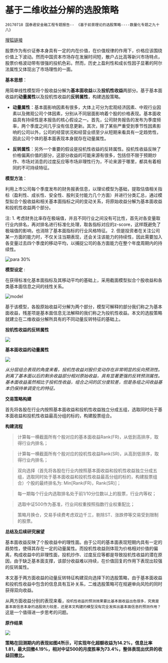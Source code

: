 # 基于二维收益分解的选股策略

`20170718 国泰君安金融工程专题报告-- 《基于前景理论的选股策略----数量化专题之九十八》`

[搜狐链接](http://www.sohu.com/a/168809332_682555)

股票作为有价证券本身具有一定的内在价值，在价值规律的作用下，价格应该围绕价值上下波动。然而中国资本市场存在发展时间短，散户占比高等新兴市场特点，股票价格波动带有很强的投机色彩。然而，历史上盈利性和成长性因子显著的阿尔法属性又体现出了市场理性的一面。 

**基本思想**：

用简单线性模型将个股收益分解为**基本面收益**以及**投机性收益**两部分。基于基本面收益的**动量属性**以及投机性收益的**反转属性**，构建选股策略。 

- **动量属性**：基本面影响因素有很多，大体上可分为宏观经济因素、中观行业因素以及微观公司个体因素，分别从不同层面影响着个股的价格表现。基本面收益具有持续性是本报告的核心假设之一。首先，公司财务报告的发布为季度频率，两个季度之间几乎没有信息更新。其次，除了某些严重受到季节性因素影响的公司以外，公司的经营状况和经营业绩至少从短期来看具有一定趋势性，因此公司个体的基本面表现本身就存在动量属性。 

- **反转属性**：另外一个重要的假设是投机性收益的反转属性。投机性收益反映了价格偏离价值的部分，这部分收益的可能来源有很多，包括但不限于预期炒作、市场对消息的过度反应等市场非理性行为，不论来源于哪里，都具有着相同的不可持续特征。 



**模型方法**： 

利用上市公司每个季度发布的财务报表信息，以理论模型为基础，提取估值相关指标（盈利性、成长性、安全性、股利支付能力几个方面）并进行分类汇总，通过模型拟合个股收益和相关基本面指标之间的变动关系，将原始收益分解为基本面收益和投机性收益两个部分。 

注: 1. 考虑财务比率存在极端值，并且不同行业之间没有可比性，首先对各变量取行业内排名，再对排名进行标准化处理，取各指标对应的z-score，这样既避免了极端值的影响，也消除了基本面指标的行业风格特征。 2. 但是投资者在关注公司某一方面的能力时，不仅关注当期表现，还会关注该能力的持续性，因此需要加入各变量过去四个季度的移动平均，以捕捉公司的各方面能力在整个年度周期内的持续性。



![para 30%](http://5b0988e595225.cdn.sohucs.com/images/20170901/3bdb42485d3d4ba3a375b363cf0a24ca.jpeg "参数选择")



**模型设定** :

在获得标准化基本面指标及其移动平均的基础上，采用截面模型拟合个股收益和各类基本面信息之间的线性关系。 

![model](http://5b0988e595225.cdn.sohucs.com/images/20170901/f98f60647ca14375b48ab492abaa4c0d.png)

基于该模型，各股原始收益可分解为两个部分，模型可解释的部分我们称之为基本面收益，残差项是基本面信息无法解释的我们称之为投机性收益。本文的选股策略就建立在二维收益分解所具有的不同动量反转特征的基础上。 

**投机性收益的反转属性** 

![](http://5b0988e595225.cdn.sohucs.com/images/20170901/dd704ca3d3954ca29efbff71883d7461.jpeg)



**基本面收益的动量属性** 

![](http://5b0988e595225.cdn.sohucs.com/images/20170901/92340934158946798d4cd414f89592de.jpeg)



*从分层组合表现的角度来看，投机性收益对股价变动存在非常明显的反向预测性。剥离了基本面以后的剩余收益部分相对原始收益，具有显著更强的反转预测属性。基本面收益虽然相比于投机性收益，组合之间的区分度较差，但是各组之间收益基本仍保持单调变化的特征。* 



**交易策略构建** 

首先将各股在行业内按照基本面收益和投机性收益独立分成五组，选取同时处于基本面收益和投机性收益最高分组的标的，构建股票组合。 



**构建流程** 

> 计算每一横截面所有个股对应的基本面收益Rank(FR)，从低到高排序，取得行业内排名；

> 计算每一横截面所有个股对应的投机性收益Rank(SR)，从高到低排序，取得行业内排名；

> 双向选择（首先将各股在行业内按照基本面收益和投机性收益独立分成五组，选取同时处于基本面收益和投机性收益最高分组的标的，构建股票组合）个股的最终排名为: Min[Rank(FR)，Rank(SR)]；

> 每一期每个行业内选取排名处于前1/10分位数以上的股票，行业内等权；

> 选取中证500作为基准，行业间权重按照指数行业权重配比；

> 策略月换仓，交易手续费考虑双边千三，剔除ST、涨跌停等交易受到限制的股票。



**总结及后续研究展望** 

基本面收益反映了个股收益中的理性面。由于公司的基本面表现短期内具有一定的趋势性，使得其存在一定的动量属性。而投机性收益则体现为价格相对价值的偏离，构成收益中的非理性面，投机炒作、过度反应等都是导致投机性收益的潜在原因，由于缺乏基本面支撑，该部分收益难以持续，在价值回复的作用下表现出较强的反转属性。

本文基于两方面收益的动量反转特征构建双向选择下的选股策略，由于基本面收益和投机性收益中包含的信息具有互补关系，二维选股策略可在规避单向风险的同时获得双向收益。

从两方面收益分别的表现来看，`投机性收益的预测效果要比基本面收益出色很多，究竟是基本面信息本身的选股效力较差，还是本文构建的模型没有完全发挥出基本面信息的预测作用？`这是一个值得进一步思考的问题。 



**原作结果**

![](http://5b0988e595225.cdn.sohucs.com/images/20170901/7eee09ad210044d69d5ba8be29bc2e53.jpeg)

**策略在回测期内的表现如图4所示，可实现年化超额收益为14.2%，信息比率1.81，最大回撤4.19%，相对中证500的月度胜率为73.4%，整体表现出优异的收益回撤比。** 